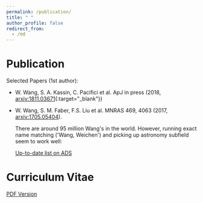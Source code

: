 ```yaml
---
permalink: /publication/
title: " "
author_profile: false
redirect_from: 
  - /md
---
```


Publication
===========

Selected Papers (1st author):

  + W. Wang, S. A. Kassin, C. Pacifici et al. ApJ in press (2018, [arxiv:1811.03671](https://arxiv.org/abs/1811.03671){:target="_blank"})

  + W. Wang, S. M. Faber, F.S. Liu et al. MNRAS 469, 4063 (2017, [arxiv:1705.05404](https://arxiv.org/abs/1705.05404)).


    There are around 95 million Wang's in the world. However, running exact name matching ('Wang, Weichen') and picking up astronomy subfield seem to work well: 
 
    [Up-to-date list on ADS](http://adsabs.harvard.edu/cgi-bin/nph-abs_connect?db_key=AST&db_key=PRE&arxiv_sel=astro-ph&qform=PRE&aut_xct=YES&aut_logic=OR&author=Wang%2C+Weichen&sim_query=YES&start_mon=&start_year=2016&end_mon=&end_year=&ttl_logic=OR&title=&txt_logic=OR&text=&nr_to_return=200&start_nr=1&start_entry_day=&start_entry_mon=&start_entry_year=&end_entry_day=&end_entry_mon=&end_entry_year=&min_score=&sort=SCORE&data_type=SHORT&aut_syn=YES&ttl_syn=YES&txt_syn=YES&aut_wt=1.0&ttl_wt=0.3&txt_wt=3.0&aut_wgt=YES&obj_wgt=YES&ttl_wgt=YES&txt_wgt=YES&ttl_sco=YES&txt_sco=YES&version=1)

Curriculum Vitae
================
[PDF Version](http://WeichenStars.github.io/files/WWang_JHU.pdf)